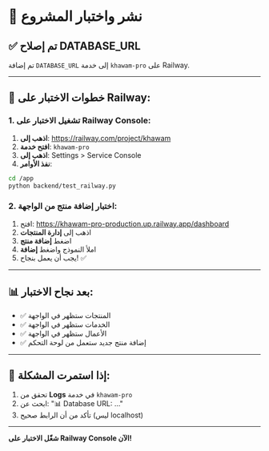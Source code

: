 # 🚀 نشر واختبار المشروع

## ✅ تم إصلاح DATABASE_URL

تم إضافة `DATABASE_URL` إلى خدمة `khawam-pro` على Railway.

---

## 🧪 خطوات الاختبار على Railway:

### 1. تشغيل الاختبار على Railway Console:

1. **اذهب إلى**: https://railway.com/project/khawam
2. **افتح خدمة**: `khawam-pro`
3. **اذهب إلى**: Settings > Service Console
4. **نفذ الأوامر**:
```bash
cd /app
python backend/test_railway.py
```

### 2. اختبار إضافة منتج من الواجهة:

1. افتح: https://khawam-pro-production.up.railway.app/dashboard
2. اذهب إلى **إدارة المنتجات**
3. اضغط **إضافة منتج**
4. املأ النموذج واضغط **إضافة**
5. يجب أن يعمل بنجاح! ✅

---

## 📊 بعد نجاح الاختبار:

- ✅ المنتجات ستظهر في الواجهة
- ✅ الخدمات ستظهر في الواجهة  
- ✅ الأعمال ستظهر في الواجهة
- ✅ إضافة منتج جديد ستعمل من لوحة التحكم

---

## 🔧 إذا استمرت المشكلة:

1. تحقق من **Logs** في خدمة `khawam-pro`
2. ابحث عن: "📊 Database URL: ..."
3. تأكد من أن الرابط صحيح (ليس localhost)

---

**شغّل الاختبار على Railway Console الآن!**

